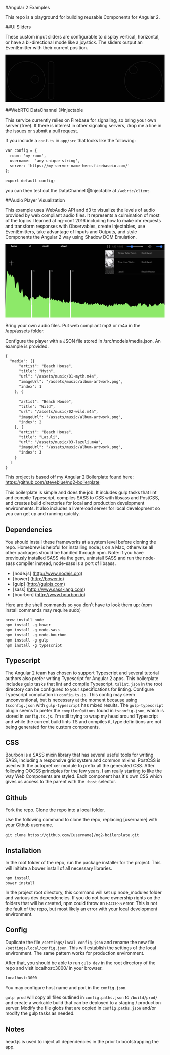 
#Angular 2 Examples

This repo is a playground for building reusable Components for Angular 2.

##UI Sliders

These custom input sliders are configurable to display vertical, horizontal, or have a bi-directional mode like a joystick. The sliders output an EventEmitter with their current position.

![](/app/assets/screenshot/ui-sliders.png)


##WebRTC DataChannel @Injectable

This service currently relies on Firebase for signaling, so bring your own server (free). If there is interest in other signaling servers, drop me a line in the issues or submit a pull request.

If you include a `conf.ts` in `app/src` that looks like the following:

```
var config = {
  room: 'my-room',
  username:  'any-unique-string',
  server: 'https://my-server-name-here.firebaseio.com/'
};

export default config;
```

you can then test out the DataChannel @Injectable at `/webrtc/client`.


##Audio Player Visualization

This example uses WebAudio API and d3 to visualize the levels of audio provided by web compliant audio files. It represents a culmination of most of the topics I learned at ng-conf 2016 including how to make xhr requests and transform responses with Observables, create Injectables, use EventEmitters, take advantage of Inputs and Outputs, and style Components the Angular 2 way using Shadow DOM Emulation.

![](/app/assets/screenshot/audio.png)

Bring your own audio files. Put web compliant mp3 or m4a in the /app/assets folder.

Configure the player with a JSON file stored in /src/models/media.json. An example is provided.

```
{
  "media": [{
      "artist": "Beach House",
      "title": "Myth",
      "url": "/assets/music/01-myth.m4a",
      "imageUrl": "/assets/music/album-artwork.png",
      "index": 1
    }, {

      "artist": "Beach House",
      "title": "Wild",
      "url": "/assets/music/02-wild.m4a",
      "imageUrl": "/assets/music/album-artwork.png",
      "index": 2
    }, {
      "artist": "Beach House",
      "title": "Lazuli",
      "url": "/assets/music/03-lazuli.m4a",
      "imageUrl": "/assets/music/album-artwork.png",
      "index": 3
    }
  ]
}
```



This project is based off my Angular 2 Boilerplate found here: https://github.com/steveblue/ng2-boilerplate

This boilerplate is simple and does the job. It includes gulp tasks that lint and compile Typescript, compiles SASS to CSS with libsass and PostCSS, and creates build directories for local and production development environments. It also includes a livereload server for local development so you can get up and running quickly.

## Dependencies ##

You should install these frameworks at a system level before cloning the repo. Homebrew is helpful for installing node.js on a Mac, otherwise all other packages should be handled through npm. Note: if you have previously installed SASS via the gem, uninstall SASS and run the node-sass compiler instead, node-sass is a port of libsass.

* [node.js] (http://www.nodejs.org)
* [bower] (http://bower.io)
* [gulp] (http://gulpjs.com)
* [sass] (http://www.sass-lang.com)
* [bourbon] (http://www.bourbon.io)


Here are the shell commands so you don't have to look them up: (npm install commands may require sudo)

```
brew install node
npm install -g bower
npm install -g node-sass
npm install -g node-bourbon
npm install -g gulp
npm install -g typescript
```

## Typescript ##

The Angular 2 team has chosen to support Typescript and several tutorial authors also prefer writing Typescript for Angular 2 apps. This boilerplate includes gulp tasks that lint and compile Typescript. `tslint.json` in the root directory can be configured to your specifications for linting. Configure Typescript compilation in `config.ts.js`. This config may seem unconventional, but is necessary at the moment because using `tsconfig.json` with `gulp-typescript` has mixed results. The `gulp-typescript` plugin seems to prefer the `compilerOptions` found in `tsconfig.json`, which is stored in `config.ts.js`. I'm still trying to wrap my head around Typescript and while the current build lints TS and compiles it, type definitions are not being generated for the custom components.

## CSS ##

Bourbon is a SASS mixin library that has several useful tools for writing SASS, including a responsive grid system and common mixins. PostCSS is used with the autoprefixer module to prefix all the generated CSS. After following OOCSS principles for the few years, I am really starting to like the way Web Components are styled. Each component has it's own CSS which gives us access to the parent with the `:host` selector.

## Github ##

Fork the repo.
Clone the repo into a local folder.

Use the following command to clone the repo, replacing [username] with your Github username.

```
git clone https://github.com/[username]/ng2-boilerplate.git
```


## Installation ##

In the root folder of the repo, run the package installer for the project. This will initiate a bower install of all necessary libraries.

```
npm install
bower install
```

In the project root directory, this command will set up node_modules folder and various dev dependencies. If you do not have ownership rights on the folders that will be created, npm could throw an `EACCESS` error. This is not the fault of the repo, but most likely an error with your local development environment.


## Config ##

Duplicate the file `/settings/local-config.json` and rename the new file `/settings/local/config.json`. This will establish the settings of the local environment. The same pattern works for production environment.

After that, you should be able to run `gulp dev` in the root directory of the repo and visit localhost:3000/ in your browser.


```
localhost:3000
```

You may configure host name and port in the `config.json`.

`gulp prod` will copy all files outlined in `config.paths.json` to ``/build/prod/`` and create a workable build that can be deployed to a staging / production server. Modify the file globs that are copied in `config.paths.json` and/or modify the gulp tasks as needed.



## Notes ##

head.js is used to inject all dependencies in the <head> prior to bootstrapping the app.
